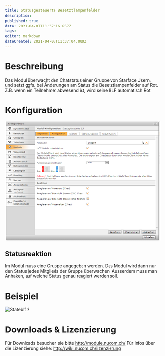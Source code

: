 ```yaml
---
title: Statusgesteuerte Besetztlampenfelder
description: 
published: true
date: 2021-04-07T11:37:16.857Z
tags: 
editor: markdown
dateCreated: 2021-04-07T11:37:04.000Z
---
```


# Beschreibung
Das Modul überwacht den Chatstatus einer Gruppe von Starface Usern, und setzt ggfs. bei Änderungen am Status die Besetztlampenfelder auf Rot. Z.B. wenn ein Teilnehmer abwesend ist, wird seine BLF automatisch Rot 
# Konfiguration
![Stateblf 1](/uploads/stateblf/stateblf-1.png "Stateblf 1")

## Statusreaktion
Im Modul muss eine Gruppe angegeben werden. Das Modul wird dann nur den Status jedes Mitglieds der Gruppe überwachen.
Ausserdem muss man Anhaken, auf welche Status genau reagiert werden soll.

# Beispiel
![Stateblf 2](/uploads/stateblf/stateblf-2.gif "Stateblf 2")
# Downloads & Lizenzierung
Für Downloads besuchen sie bitte http://module.nucom.ch/
Für Infos über die Lizenzierung siehe: http://wiki.nucom.ch/lizenzierung